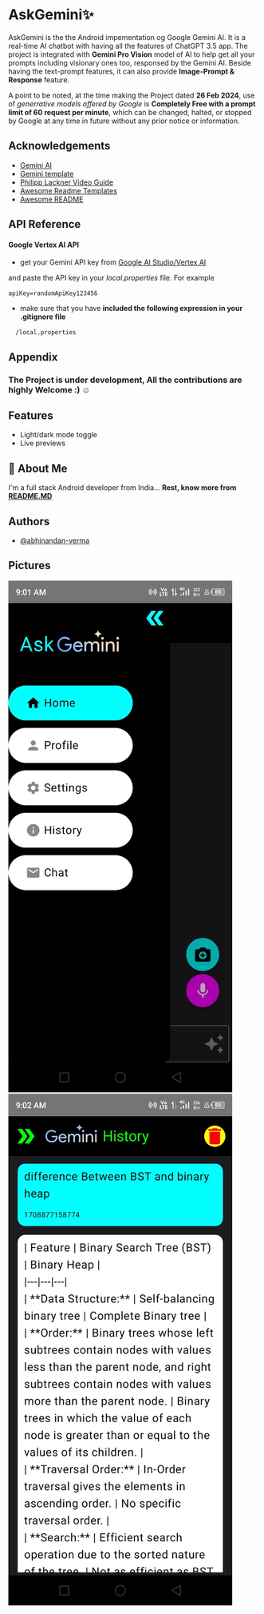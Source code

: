 
# AskGemini✨

AskGemini is the the Android impementation og Google Gemini AI.
It is a real-time AI chatbot with having all the features of ChatGPT 3.5 app.
The project is integrated with **Gemini Pro Vision** model of AI to help get all your prompts including visionary ones too, responsed by the Gemini AI.
Beside having the text-prompt features, it can also provide **Image-Prompt & Response** feature.



A point to be noted, at the time making the Project dated **26 Feb 2024**, use of *generrative models offered by Google* is **Completely Free with a prompt limit of 60 request per minute**, which can be changed, halted, or stopped by Google at any time in future without any prior notice or information.


## Acknowledgements

- [Gemini AI](https://gemini.google.com/app)
- [Gemini template](https://developer.android.com/studio/preview/gemini-template)
- [Philipp Lackner Video Guide](https://www.youtube.com/watch?v=i7PJwg0lrU0)
- [Awesome Readme Templates](https://awesomeopensource.com/project/elangosundar/awesome-README-templates)
- [Awesome README](https://github.com/matiassingers/awesome-readme)


## API Reference

#### Google Vertex AI API

- get your Gemini API key from [Google AI Studio/Vertex AI](https://aistudio.google.com/app/prompts/new_chat?utm_source=agd&utm_medium=referral&utm_campaign=core-cta&utm_content=)

and paste the API key in your *local.properties* file. For example

```http
apiKey=randomApiKey123456
```

- make sure that you have **included the following expression in your .gitignore file**
```http
  /local.properties
```


## Appendix

### The Project is under development, All the contributions are highly Welcome :) ☺️




## Features

- Light/dark mode toggle
- Live previews


## 🚀 About Me
I'm a full stack Android developer from India...
**Rest, know more from [README.MD](https://github.com/abhinandan-verma)**


## Authors

- [@abhinandan-verma](https://www.github.com/abhinandan-verma)


## Pictures

![App Screenshot](/Pictures/navDrawer.jpeg)
![App Screenshot](/Pictures/history.jpeg)
